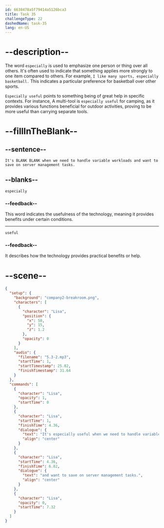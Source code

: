 ```yaml
---
id: 6638478a5f79414a5126bca3
title: Task 35
challengeType: 22
dashedName: task-35
lang: en-US
---
```


<!-- (Audio) Lisa: It's especially useful when we need to handle variable workloads and want to save on server management tasks. -->

# --description--

The word `especially` is used to emphasize one person or thing over all others. It's often used to indicate that something applies more strongly to one item compared to others. For example, `I like many sports, especially basketball.` This indicates a particular preference for basketball over other sports.

`Especially useful` points to something being of great help in specific contexts. For instance, A multi-tool is `especially useful` for camping, as it provides various functions beneficial for outdoor activities, proving to be more useful than carrying separate tools.

# --fillInTheBlank--

## --sentence--

`It's BLANK BLANK when we need to handle variable workloads and want to save on server management tasks.`

## --blanks--

`especially`

### --feedback--

This word indicates the usefulness of the technology, meaning it provides benefits under certain conditions.

---

`useful`

### --feedback--

It describes how the technology provides practical benefits or help.

# --scene--

```json
{
  "setup": {
    "background": "company2-breakroom.png",
    "characters": [
      {
        "character": "Lisa",
        "position": {
          "x": 50,
          "y": 15,
          "z": 1.2
        },
        "opacity": 0
      }
    ],
    "audio": {
      "filename": "5.3-2.mp3",
      "startTime": 1,
      "startTimestamp": 25.82,
      "finishTimestamp": 31.64
    }
  },
  "commands": [
    {
      "character": "Lisa",
      "opacity": 1,
      "startTime": 0
    },
    {
      "character": "Lisa",
      "startTime": 1,
      "finishTime": 4.36,
      "dialogue": {
        "text": "It's especially useful when we need to handle variable workloads",
        "align": "center"
      }
    },
    {
      "character": "Lisa",
      "startTime": 4.36,
      "finishTime": 6.82,
      "dialogue": {
        "text": "and want to save on server management tasks.",
        "align": "center"
      }
    },
    {
      "character": "Lisa",
      "opacity": 0,
      "startTime": 7.32
    }
  ]
}
```

